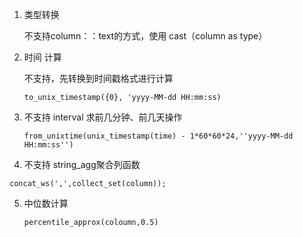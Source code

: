 

1. 类型转换

   不支持column：：text的方式，使用 cast（column as type）

2. 时间 计算

   不支持，先转换到时间戳格式进行计算

   ```
   to_unix_timestamp({0}, 'yyyy-MM-dd HH:mm:ss)
   ```

3. 不支持 interval 求前几分钟、前几天操作

   ```
   from_unixtime(unix_timestamp(time) - 1*60*60*24,''yyyy-MM-dd HH:mm:ss'')
   ```

4. 不支持 string_agg聚合列函数

```
concat_ws(',',collect_set(column));
```

5. 中位数计算

   ```
   percentile_approx(coloumn,0.5)
   ```

   


